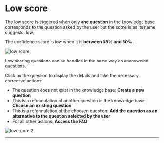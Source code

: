 # Low score

The low score is triggered when only **one question** in the knowledge base
corresponds to the question asked by the user but the score is as its name
suggests: low.

The confidence score is low when it is **between 35% and 50%.** 

<div class="image_center">
  <img :src="$withBase('/assets/img/virtual-agent-studio/inbox/low1.png')" alt="low score">
</div>


Low scoring questions can be handled in the same way as unanswered questions.

Click on the question to display the details and take the necessary corrective
actions:

-   The question does not exist in the knowledge base: **Create a new question**
-   This is a reformulation of another question in the knowledge base: **Choose an existing question**
-   This is a reformulation of the choosen question: **Add the question as an alternative to the question selected by the user**
-   For all other actions: **Access the FAQ**

<div class="image_center">
  <img :src="$withBase('/assets/img/virtual-agent-studio/inbox/low2.png')" alt="low score 2">
</div>



---


<Hubspot />